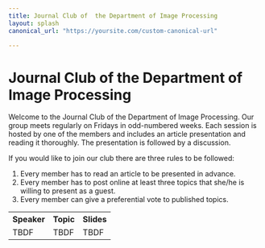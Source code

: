 ```yaml
---
title: Journal Club of  the Department of Image Processing
layout: splash
canonical_url: "https://yoursite.com/custom-canonical-url"

---
```

# Journal Club of  the Department of Image Processing 

Welcome to the Journal Club of the Department of Image Processing. Our group meets regularly on Fridays in odd-numbered weeks. Each session is hosted by one of the members and includes an article presentation and reading it thoroughly. The presentation is followed by a discussion.

If you would like to join our club there are three rules to be followed:

1. Every member has to read an article to be presented in advance.
2. Every member has to post online at least three topics that she/he is willing to present as a guest.
3. Every member can give a preferential vote to published topics.


 <table>
  <tr>
    <th>Speaker</th>
    <th>Topic</th>
    <th>Slides</th>
  </tr>
  <tr>
    <td>TBDF</td>
    <td>TBDF</td>
    <td>TBDF</td>
  </tr>
</table> 
